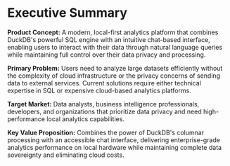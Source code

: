 # Executive Summary

**Product Concept:** A modern, local-first analytics platform that combines DuckDB's powerful SQL engine with an intuitive chat-based interface, enabling users to interact with their data through natural language queries while maintaining full control over their data privacy and processing.

**Primary Problem:** Users need to analyze large datasets efficiently without the complexity of cloud infrastructure or the privacy concerns of sending data to external services. Current solutions require either technical expertise in SQL or expensive cloud-based analytics platforms.

**Target Market:** Data analysts, business intelligence professionals, developers, and organizations that prioritize data privacy and need high-performance local analytics capabilities.

**Key Value Proposition:** Combines the power of DuckDB's columnar processing with an accessible chat interface, delivering enterprise-grade analytics performance on local hardware while maintaining complete data sovereignty and eliminating cloud costs.
